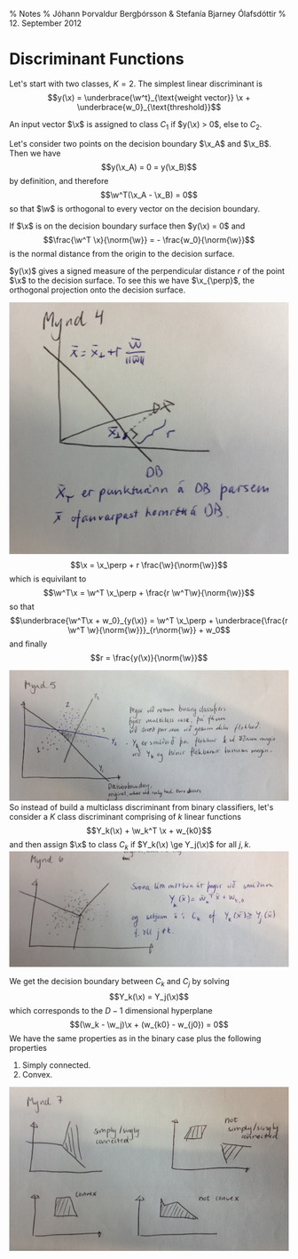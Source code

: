 % Notes
% Jóhann Þorvaldur Bergþórsson & Stefanía Bjarney Ólafsdóttir
% 12. September 2012

# Discriminant Functions

Let's start with two classes, $K=2$. The simplest linear discriminant is
$$y(\x) = \underbrace{\w^t}_{\text{weight vector}} \x + \underbrace{w_0}_{\text{threshold}}$$

An input vector $\x$ is assigned to class $C_1$ if $y(\x) > 0$, else to $C_2$.

Let's consider two points on the decision boundary $\x_A$ and $\x_B$. Then we have
$$y(\x_A) = 0 = y(\x_B)$$
by definition, and therefore
$$\w^T(\x_A - \x_B) = 0$$
so that $\w$ is orthogonal to every vector on the decision boundary.

If $\x$ is on the decision boundary surface then $y(\x) = 0$ and
$$\frac{\w^T \x}{\norm{\w}} = - \frac{w_0}{\norm{\w}}$$
is the normal distance from the origin to the decision surface.

$y(\x)$ gives a signed measure of the perpendicular distance $r$ of the point $\x$ to the decision surface. To see this we have $\x_{\perp}$, the orthogonal projection onto the decision surface.

![](img/2012-09-12-4.jpg)
$$\x = \x_\perp + r \frac{\w}{\norm{\w}}$$
which is equivilant to
$$\w^T\x = \w^T \x_\perp + \frac{r \w^T\w}{\norm{\w}}$$
so that
$$\underbrace{\w^T\x + w_0}_{y(\x)} = \w^T \x_\perp + \underbrace{\frac{r \w^T \w}{\norm{\w}}}_{r\norm{\w}} + w_0$$
and finally
$$r = \frac{y(\x)}{\norm{\w}}$$

![](img/2012-09-12-5.jpg)
So instead of build a multiclass discriminant from binary classifiers, let's consider a $K$ class discriminant comprising of $k$ linear functions
$$Y_k(\x) + \w_k^T \x + w_{k0}$$
and then assign $\x$ to class $C_k$ if $Y_k(\x) \ge Y_j(\x)$ for all $j,k$.
![](img/2012-09-12-6.jpg)

We get the decision boundary between $C_k$ and $C_j$ by solving
$$Y_k(\x) = Y_j(\x)$$
which corresponds to the $D-1$ dimensional hyperplane
$$(\w_k - \w_j)\x + (w_{k0} - w_{j0}) = 0$$
We have the same properties as in the binary case plus the following properties

1. Simply connected.
2. Convex.

![](img/2012-09-12-7.jpg)


